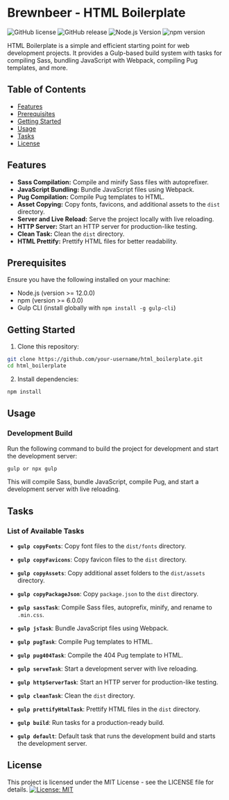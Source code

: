 # Brewnbeer - HTML Boilerplate

![GitHub license](https://img.shields.io/badge/license-MIT-blue.svg)
![GitHub release](https://img.shields.io/badge/release-1.0.0-brightgreen.svg)
![Node.js Version](https://img.shields.io/badge/node-%3E%3D%2012.0.0-brightgreen.svg)
![npm version](https://img.shields.io/badge/npm-%3E%3D%206.0.0-brightgreen.svg)

HTML Boilerplate is a simple and efficient starting point for web development projects. It provides a Gulp-based build system with tasks for compiling Sass, bundling JavaScript with Webpack, compiling Pug templates, and more.

## Table of Contents

- [Features](#features)
- [Prerequisites](#prerequisites)
- [Getting Started](#getting-started)
- [Usage](#usage)
- [Tasks](#tasks)
- [License](#license)

## Features

- **Sass Compilation:** Compile and minify Sass files with autoprefixer.
- **JavaScript Bundling:** Bundle JavaScript files using Webpack.
- **Pug Compilation:** Compile Pug templates to HTML.
- **Asset Copying:** Copy fonts, favicons, and additional assets to the `dist` directory.
- **Server and Live Reload:** Serve the project locally with live reloading.
- **HTTP Server:** Start an HTTP server for production-like testing.
- **Clean Task:** Clean the `dist` directory.
- **HTML Prettify:** Prettify HTML files for better readability.

## Prerequisites

Ensure you have the following installed on your machine:

- Node.js (version >= 12.0.0)
- npm (version >= 6.0.0)
- Gulp CLI (install globally with `npm install -g gulp-cli`)

## Getting Started

1. Clone this repository:

```bash
git clone https://github.com/your-username/html_boilerplate.git
cd html_boilerplate
```
2. Install dependencies:

```bash
npm install
```
## Usage

### Development Build

Run the following command to build the project for development and start the development server:

```bash
gulp or npx gulp
```
This will compile Sass, bundle JavaScript, compile Pug, and start a development server with live reloading.


## Tasks

### List of Available Tasks

- **`gulp copyFonts`**: Copy font files to the `dist/fonts` directory.

- **`gulp copyFavicons`**: Copy favicon files to the `dist` directory.

- **`gulp copyAssets`**: Copy additional asset folders to the `dist/assets` directory.

- **`gulp copyPackageJson`**: Copy `package.json` to the `dist` directory.

- **`gulp sassTask`**: Compile Sass files, autoprefix, minify, and rename to `.min.css`.

- **`gulp jsTask`**: Bundle JavaScript files using Webpack.

- **`gulp pugTask`**: Compile Pug templates to HTML.

- **`gulp pug404Task`**: Compile the 404 Pug template to HTML.

- **`gulp serveTask`**: Start a development server with live reloading.

- **`gulp httpServerTask`**: Start an HTTP server for production-like testing.

- **`gulp cleanTask`**: Clean the `dist` directory.

- **`gulp prettifyHtmlTask`**: Prettify HTML files in the `dist` directory.

- **`gulp build`**: Run tasks for a production-ready build.

- **`gulp default`**: Default task that runs the development build and starts the development server.


## License
This project is licensed under the MIT License - see the LICENSE file for details.
[![License: MIT](https://img.shields.io/badge/License-MIT-yellow.svg)](https://opensource.org/licenses/MIT)



